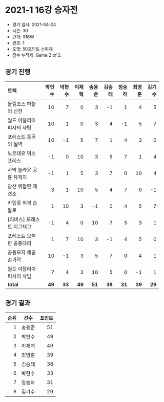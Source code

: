 # 2021-1 16강 승자전

- 경기 일시: 2021-04-24
- 시즌: 30
- 단계: R16W
- 번호: 1
- 포맷: 50포인트 선취제
- 점수 누적제: Game 2 of 2.





## 경기 진행

| 트랙 | 박인수 | 박현수 | 이재혁 | 송용준 | 김승태 | 정승하 | 최영훈 | 김기수 |
|:---|---:|---:|---:|---:|---:|---:|---:|---:|
| 올림포스 하늘의 신전 | 10 | 7 | 0 | 3 | -1 | 1 | 4 | 5 |
| 월드 이탈리아 피사의 사탑 | 10 | 1 | 0 | 3 | 4 | -1 | 5 | 7 |
| 포레스트 통곡의 절벽 | 10 | -1 | 5 | 7 | 1 | 4 | 3 | 0 |
| 노르테유 익스프레스 | -1 | 0 | 10 | 3 | 5 | 7 | 1 | 4 |
| 사막 놀라운 공룡 유적지 | -1 | 1 | 5 | 3 | 7 | 0 | 10 | 4 |
| 광산 위험한 제련소 | 3 | 1 | 10 | 5 | 4 | 7 | 0 | -1 |
| 카멜롯 외곽 순찰로 | 1 | 10 | 3 | -1 | 0 | 4 | 5 | 7 |
| [리버스] 포레스트 지그재그 | -1 | 4 | 0 | 10 | 7 | 5 | 3 | 1 |
| 포레스트 오싹한 공중다리 | 1 | 7 | 10 | 3 | -1 | 4 | 5 | 0 |
| 공동묘지 해골 손가락 | 10 | -1 | 3 | 5 | 7 | 0 | 4 | 1 |
| 월드 이탈리아 피사의 사탑 | 7 | 4 | 3 | 10 | 5 | 0 | -1 | 1 |
| __total__ | __49__ | __33__ | __49__ | __51__ | __38__ | __31__ | __39__ | __29__ |




## 경기 결과

| 순위 | 선수 | 포인트 |
|---:|:---:|---:|
| 1 | 송용준 | 51 |
| 2 | 박인수 | 49 |
| 3 | 이재혁 | 49 |
| 4 | 최영훈 | 39 |
| 5 | 김승태 | 38 |
| 6 | 박현수 | 33 |
| 7 | 정승하 | 31 |
| 8 | 김기수 | 29 |

